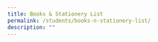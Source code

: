 ```yaml
---
title: Books & Stationery List
permalink: /students/books-n-stationery-list/
description: ""
---
```

